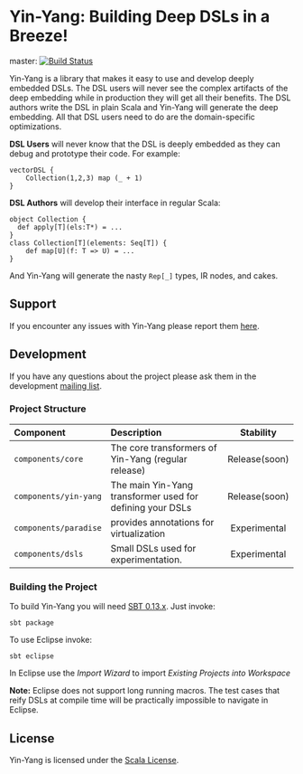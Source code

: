 # Yin-Yang: Building Deep DSLs in a Breeze! #
master: [![Build Status](https://travis-ci.org/scala-yinyang/scala-yinyang.png?branch=master)](https://travis-ci.org/scala-yinyang/scala-yinyang)

Yin-Yang is a library that makes it easy to use and develop deeply embedded DSLs. The DSL users will never see the complex artifacts of the deep embedding while in production they will get all their benefits. The DSL authors write the DSL in plain Scala and Yin-Yang will generate the deep embedding. All that DSL users need to do are the domain-specific optimizations.

**DSL Users** will never know that the DSL is deeply embedded as they can debug and prototype their code. For example:

    vectorDSL {
    	Collection(1,2,3) map (_ + 1)
    }


**DSL Authors** will develop their interface in regular Scala:

    object Collection {
      def apply[T](els:T*) = ...
    }
    class Collection[T](elements: Seq[T]) {
    	def map[U](f: T => U) = ...
    }

And Yin-Yang will generate the nasty `Rep[_]` types, IR nodes, and cakes.

## Support

If you encounter any issues with Yin-Yang please report them [here](https://github.com/vjovanov/yin-yang/issues).

## Development

If you have any questions about the project please ask them in the development [mailing list](https://groups.google.com/forum/#!forum/scala-yinyang).

### Project Structure
| Component             | Description                                                | Stability          |
|:---------             |:-----------                                                |:---------:         |
| `components/core`     |  The core transformers of Yin-Yang (regular release)       | Release(soon)      |
| `components/yin-yang` |  The main Yin-Yang transformer used for defining your DSLs | Release(soon)      |
| `components/paradise` |  provides annotations for virtualization                   | Experimental       |
| `components/dsls`     |  Small DSLs used for experimentation.                      | Experimental       |

### Building the Project

To build Yin-Yang you will need [SBT 0.13.x](http://www.scala-sbt.org/0.13/tutorial/index.html). Just invoke:

    sbt package

To use Eclipse invoke:

    sbt eclipse

In Eclipse use the *Import Wizard* to import *Existing Projects into Workspace*

**Note:** Eclipse does not support long running macros. The test cases that reify DSLs at compile time will be practically impossible to navigate in Eclipse.

## License

Yin-Yang is licensed under the [Scala License](https://raw.githubusercontent.com/vjovanov/yin-yang/master/LICENCE).

